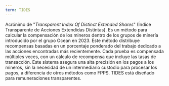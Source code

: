 ```yaml
---
term: TIDES
---
```


Acrónimo de "*Transparent Index Of Distinct Extended Shares*" (Índice Transparente de Acciones Extendidas Distintas). Es un método para calcular la compensación de los mineros dentro de los grupos de minería introducido por el grupo Ocean en 2023. Este método distribuye recompensas basadas en un porcentaje ponderado del trabajo dedicado a las acciones encontradas más recientemente. Cada prueba es compensada múltiples veces, con un cálculo de recompensa que incluye las tasas de transacción. Este sistema asegura una alta precisión en los pagos a los mineros, sin la necesidad de un intermediario custodio para procesar los pagos, a diferencia de otros métodos como FPPS. TIDES está diseñado para remuneraciones transparentes.
